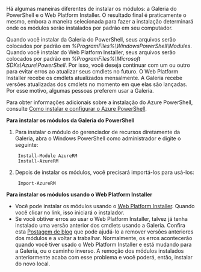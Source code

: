 Há algumas maneiras diferentes de instalar os módulos: a Galeria do PowerShell e o Web Platform Installer. O resultado final é praticamente o mesmo, embora a maneira selecionada para fazer a instalação determinará onde os módulos serão instalados por padrão em seu computador.

Quando você instalar da Galeria do PowerShell, seus arquivos serão colocados por padrão em *%ProgramFiles%\\WindowsPowerShell\\Modules*. Quando você instalar do Web Platform Installer, seus arquivos serão colocados por padrão em *%ProgramFiles%\\Microsoft SDKs\\Azure\\PowerShell*. Por isso, você deseja continuar com um ou outro para evitar erros ao atualizar seus cmdlets no futuro. O Web Platform Installer recebe os cmdlets atualizados mensalmente. A Galeria recebe versões atualizadas dos cmdlets no momento em que elas são lançadas. Por esse motivo, algumas pessoas preferem usar a Galeria.

Para obter informações adicionais sobre a instalação do Azure PowerShell, consulte [Como instalar e configurar o Azure PowerShell](../articles/powershell-install-configure.md).

**Para instalar os módulos da Galeria do PowerShell**

1. Para instalar o módulo do gerenciador de recursos diretamente da Galeria, abra o Windows PowerShell como administrador e digite o seguinte:
   
        Install-Module AzureRM
        Install-AzureRM
2. Depois de instalar os módulos, você precisará importá-los para usá-los:
   
        Import-AzureRM

**Para instalar os módulos usando o Web Platform Installer**

* Você pode instalar os módulos usando o [Web Platform Installer](http://aka.ms/webpi-azps). Quando você clicar no link, isso iniciará o instalador.
* Se você obtiver erros ao usar o Web Platform Installer, talvez já tenha instalado uma versão anterior dos cmdlets usando a Galeria. Confira esta [Postagem de blog](https://azure.microsoft.com/blog/azps-1-0/) que pode ajudá-lo a remover versões anteriores dos módulos e a voltar a trabalhar. Normalmente, os erros acontecerão quando você tiver usado o Web Platform Installer e está mudando para a Galeria, ou o caminho inverso. A remoção dos módulos instalados anteriormente acaba com esse problema e você poderá, então, instalar do novo local.

<!----HONumber=AcomDC_0218_2016-->